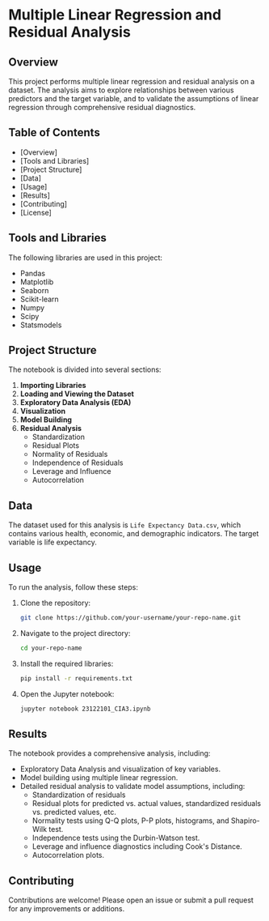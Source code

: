 # Multiple Linear Regression and Residual Analysis

## Overview

This project performs multiple linear regression and residual analysis on a dataset. The analysis aims to explore relationships between various predictors and the target variable, and to validate the assumptions of linear regression through comprehensive residual diagnostics.

## Table of Contents

- [Overview]
- [Tools and Libraries]
- [Project Structure]
- [Data]
- [Usage]
- [Results]
- [Contributing]
- [License]

## Tools and Libraries

The following libraries are used in this project:
- Pandas
- Matplotlib
- Seaborn
- Scikit-learn
- Numpy
- Scipy
- Statsmodels

## Project Structure

The notebook is divided into several sections:
1. **Importing Libraries**
2. **Loading and Viewing the Dataset**
3. **Exploratory Data Analysis (EDA)**
4. **Visualization**
5. **Model Building**
6. **Residual Analysis**
    - Standardization
    - Residual Plots
    - Normality of Residuals
    - Independence of Residuals
    - Leverage and Influence
    - Autocorrelation

## Data

The dataset used for this analysis is `Life Expectancy Data.csv`, which contains various health, economic, and demographic indicators. The target variable is life expectancy.

## Usage

To run the analysis, follow these steps:

1. Clone the repository:
    ```sh
    git clone https://github.com/your-username/your-repo-name.git
    ```
2. Navigate to the project directory:
    ```sh
    cd your-repo-name
    ```
3. Install the required libraries:
    ```sh
    pip install -r requirements.txt
    ```
4. Open the Jupyter notebook:
    ```sh
    jupyter notebook 23122101_CIA3.ipynb
    ```

## Results

The notebook provides a comprehensive analysis, including:
- Exploratory Data Analysis and visualization of key variables.
- Model building using multiple linear regression.
- Detailed residual analysis to validate model assumptions, including:
    - Standardization of residuals
    - Residual plots for predicted vs. actual values, standardized residuals vs. predicted values, etc.
    - Normality tests using Q-Q plots, P-P plots, histograms, and Shapiro-Wilk test.
    - Independence tests using the Durbin-Watson test.
    - Leverage and influence diagnostics including Cook's Distance.
    - Autocorrelation plots.

## Contributing

Contributions are welcome! Please open an issue or submit a pull request for any improvements or additions.